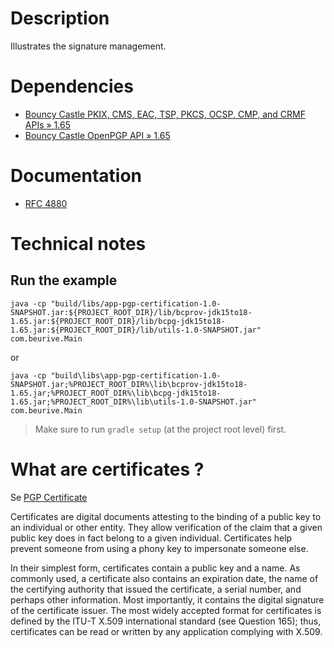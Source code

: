 # Description

Illustrates the signature management.

# Dependencies

* [Bouncy Castle PKIX, CMS, EAC, TSP, PKCS, OCSP, CMP, and CRMF APIs » 1.65](https://mvnrepository.com/artifact/org.bouncycastle/bcpkix-jdk15to18/1.65)
* [Bouncy Castle OpenPGP API » 1.65](https://mvnrepository.com/artifact/org.bouncycastle/bcpg-jdk15to18/1.65)

# Documentation

* [RFC 4880](https://tools.ietf.org/html/rfc4880)

# Technical notes

## Run the example

    java -cp "build/libs/app-pgp-certification-1.0-SNAPSHOT.jar:${PROJECT_ROOT_DIR}/lib/bcprov-jdk15to18-1.65.jar:${PROJECT_ROOT_DIR}/lib/bcpg-jdk15to18-1.65.jar:${PROJECT_ROOT_DIR}/lib/utils-1.0-SNAPSHOT.jar" com.beurive.Main

or

    java -cp "build\libs\app-pgp-certification-1.0-SNAPSHOT.jar;%PROJECT_ROOT_DIR%\lib\bcprov-jdk15to18-1.65.jar;%PROJECT_ROOT_DIR%\lib\bcpg-jdk15to18-1.65.jar;%PROJECT_ROOT_DIR%\lib\utils-1.0-SNAPSHOT.jar" com.beurive.Main

> Make sure to run `gradle setup` (at the project root level) first.

# What are certificates ?

Se [PGP Certificate](https://www.w3.org/PICS/DSig/pgpcert_1_0.html)

Certificates are digital documents attesting to the binding of a public key to an individual or other entity. They allow verification of the claim that a given public key does in fact belong to a given individual. Certificates help prevent someone from using a phony key to impersonate someone else.

In their simplest form, certificates contain a public key and a name. As commonly used, a certificate also contains an expiration date, the name of the certifying authority that issued the certificate, a serial number, and perhaps other information. Most importantly, it contains the digital signature of the certificate issuer. The most widely accepted format for certificates is defined by the ITU-T X.509 international standard (see Question 165); thus, certificates can be read or written by any application complying with X.509.




 